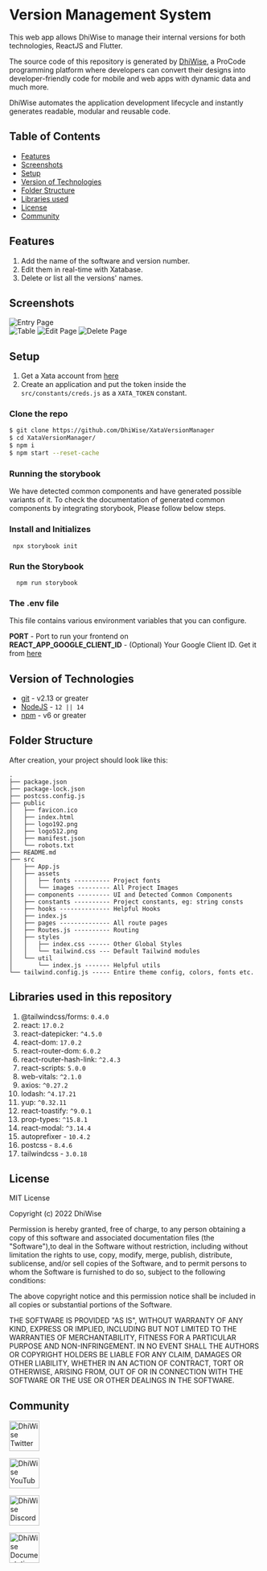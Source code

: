 # Version Management System

This web app allows DhiWise to manage their internal versions for both technologies, ReactJS and Flutter.

The source code of this repository is generated by [DhiWise](https://DhiWise.com), a ProCode programming platform where developers can convert their designs into developer-friendly code for mobile and web apps with dynamic data and much more.

DhiWise automates the application development lifecycle and instantly generates readable, modular and reusable code.

## Table of Contents

- [Features](#features)
- [Screenshots](#screenshots)
- [Setup](#setup)
- [Version of Technologies](#version-of-technologies)
- [Folder Structure](#folder-structure)
- [Libraries used](#libraries-used-in-this-repository)
- [License](#license)
- [Community](#Community)

## Features

1. Add the name of the software and version number.
2. Edit them in real-time with Xatabase.
3. Delete or list all the versions' names.

## Screenshots

![Entry Page](/images/Home%20page.png)  
![Table](/images/Flutter%20table%20data.png)
![Edit Page](/images/Edit%20popup.png)
![Delete Page](/images/Delete%20data%20popup.png)

## Setup

1. Get a Xata account from [here](https://xata.io)
2. Create an application and put the token inside the `src/constants/creds.js` as a `XATA_TOKEN` constant.

### Clone the repo

```sh
$ git clone https://github.com/DhiWise/XataVersionManager
$ cd XataVersionManager/
$ npm i
$ npm start --reset-cache
```

### Running the storybook

We have detected common components and have generated possible variants of it. To check the documentation of generated common components by integrating storybook, Please follow below steps.

### Install and Initializes

     npx storybook init

### Run the Storybook

      npm run storybook

### The .env file

This file contains various environment variables that you can configure.

**PORT** - Port to run your frontend on \
**REACT_APP_GOOGLE_CLIENT_ID** - (Optional) Your Google Client ID. Get it from [here](https://developers.google.com/identity/gsi/web/guides/get-google-api-clientid)

## Version of Technologies

- [git](https://git-scm.com/) - v2.13 or greater
- [NodeJS](https://nodejs.org/en/) - `12 || 14 `
- [npm](https://www.npmjs.com/) - v6 or greater

## Folder Structure

After creation, your project should look like this:

```
.
├── package.json
├── package-lock.json
├── postcss.config.js
├── public
│   ├── favicon.ico
│   ├── index.html
│   ├── logo192.png
│   ├── logo512.png
│   ├── manifest.json
│   └── robots.txt
├── README.md
├── src
│   ├── App.js
│   ├── assets
│   │   ├── fonts ---------- Project fonts
│   │   └── images --------- All Project Images
│   ├── components --------- UI and Detected Common Components
│   ├── constants ---------- Project constants, eg: string consts
│   ├── hooks -------------- Helpful Hooks
│   ├── index.js
│   ├── pages -------------- All route pages
│   ├── Routes.js ---------- Routing
│   ├── styles
│   │   ├── index.css ------ Other Global Styles
│   │   └── tailwind.css --- Default Tailwind modules
│   └── util
│       └── index.js ------- Helpful utils
└── tailwind.config.js ----- Entire theme config, colors, fonts etc.
```

## Libraries used in this repository

1. @tailwindcss/forms: `0.4.0`
2. react: `17.0.2`
3. react-datepicker: `^4.5.0`
4. react-dom: `17.0.2`
5. react-router-dom: `6.0.2`
6. react-router-hash-link: `^2.4.3`
7. react-scripts: `5.0.0`
8. web-vitals: `^2.1.0`
9. axios: `^0.27.2`
10. lodash: `^4.17.21`
11. yup: `^0.32.11`
12. react-toastify: `^9.0.1`
13. prop-types: `^15.8.1`
14. react-modal: `^3.14.4`
15. autoprefixer - `10.4.2`
16. postcss - `8.4.6`
17. tailwindcss - `3.0.18`

## License

MIT License

Copyright (c) 2022 DhiWise

Permission is hereby granted, free of charge, to any person obtaining a copy of this software and associated documentation files (the "Software"),to deal in the Software without restriction, including without limitation the rights to use, copy, modify, merge, publish, distribute, sublicense, and/or sell copies of the Software, and to permit persons to whom the Software is furnished to do so, subject to the following conditions:

The above copyright notice and this permission notice shall be included in all copies or substantial portions of the Software.

THE SOFTWARE IS PROVIDED "AS IS", WITHOUT WARRANTY OF ANY KIND, EXPRESS OR IMPLIED, INCLUDING BUT NOT LIMITED TO THE WARRANTIES OF MERCHANTABILITY, FITNESS FOR A PARTICULAR PURPOSE AND NON-INFRINGEMENT. IN NO EVENT SHALL THE AUTHORS OR COPYRIGHT HOLDERS BE LIABLE FOR ANY CLAIM, DAMAGES OR OTHER LIABILITY, WHETHER IN AN ACTION OF CONTRACT, TORT OR OTHERWISE, ARISING FROM, OUT OF OR IN CONNECTION WITH THE SOFTWARE OR THE USE OR OTHER DEALINGS IN THE SOFTWARE.

## Community

<a href="https://twitter.com/dhiwise"><img src="https://user-images.githubusercontent.com/35039342/55471524-8e24cb00-5627-11e9-9389-58f3d4419153.png" width="60" alt="DhiWise Twitter"></a>

<a href="https://www.youtube.com/c/DhiWise"><img src="https://cdn.vox-cdn.com/thumbor/0kpe316UpZWk53iw3bOLoJfF6hI=/0x0:1680x1050/1400x1400/filters:focal(706x391:974x659):format(gif)/cdn.vox-cdn.com/uploads/chorus_image/image/56414325/YTLogo_old_new_animation.0.gif" width="60" alt="DhiWise YouTube"></a>

<a href="https://discord.com/invite/rFMnCG5MZ7"><img src="https://user-images.githubusercontent.com/47489894/183043664-b01aac56-0372-458a-bde9-3f2a6bded21b.png" width="60" alt="DhiWise Discord"></a>

<a href="https://docs.dhiwise.com/"><img src="https://global-uploads.webflow.com/618e36726d3c0f19c9284e56/62383865d5477f2e4f6b6e2e_main-monogram-p-500.png" width="60" alt="DhiWise Documentation"></a>
